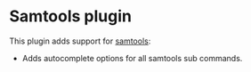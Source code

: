 # Samtools plugin

This plugin adds support for [samtools](http://www.htslib.org/):

-   Adds autocomplete options for all samtools sub commands.
